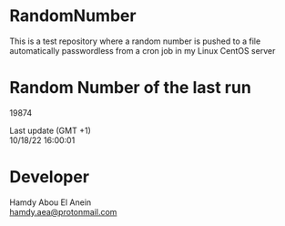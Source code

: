 # RandomNumber    
This is a test repository where a random number is pushed to a file automatically passwordless from a cron job in my Linux CentOS server    
# Random Number of the last run   
19874
      
Last update (GMT +1)    
10/18/22 16:00:01
# Developer    
Hamdy Abou El Anein   
hamdy.aea@protonmail.com
